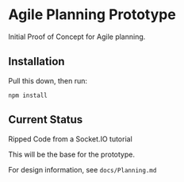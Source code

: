Agile Planning Prototype
========================

Initial Proof of Concept for Agile planning. 

## Installation

Pull this down, then run:

```
npm install
```

## Current Status

Ripped Code from a Socket.IO tutorial

This will be the base for the prototype.

For design information, see `docs/Planning.md`